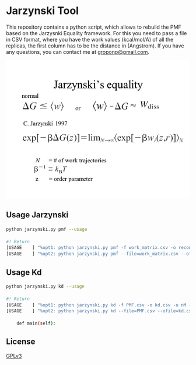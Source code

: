 # Jarzynski Tool
This repository contains a python script, which allows to rebuild the PMF based on the Jarzysnki Equality framework. For this you need to pass a file in CSV format, where you have the work values ​​(kcal/mol/A) of all the replicas, the first column has to be the distance in (Angstrom). If you have any questions, you can contact me at groponp@gmail.com.

<img src="figures/slide_3.jpeg">

## Usage Jarzynski 
```bash
python jarzynski.py pmf --usage 

#! Return 
[USAGE    ] "%opt1: python jarzynski.py pmf -f work_matrix.csv -o reconstructed_PMF.csv -t 300 -e gmx"
[USAGE    ] "%opt2: python jarzynski.py pmf --file=work_matrix.csv --ofile=reconstructed_PMF.csv --temperature=300 --engine=gmx"
```

## Usage Kd 
```bash
python jarzynski.py kd --usage 

#! Return 
[USAGE    ] "%opt1: python jarzynski.py kd -f PMF.csv -o kd.csv -u nM -b 1000 -t 300 -e gmx"
[USAGE    ] "%opt2: python jarzynski.py kd --file=PMF.csv --ofile=kd.csv --units=nM --box_volume=1000 --temperature=300 --engine=gmx"

    def main(self):
```


## License 
[GPLv3](https://www.gnu.org/licenses/gpl-3.0.en.html)